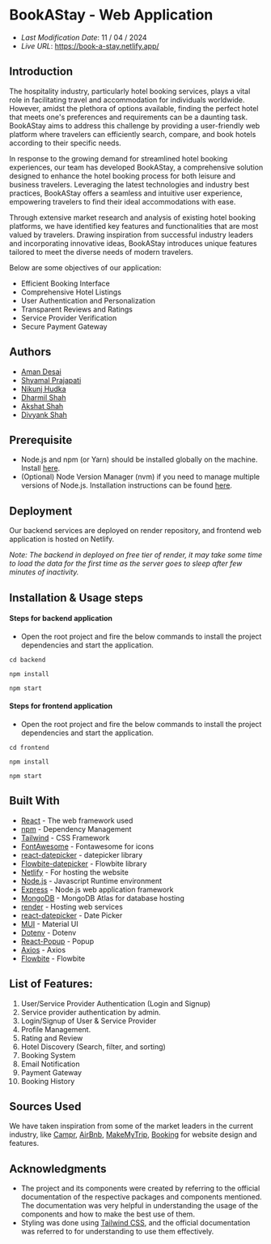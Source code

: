 # BookAStay - Web Application

- _Last Modification Date_: 11 / 04 / 2024
- _Live URL_: <https://book-a-stay.netlify.app/>

## Introduction

The hospitality industry, particularly hotel booking services, plays a vital role in facilitating travel and accommodation for individuals worldwide. However, amidst the plethora of options available, finding the perfect hotel that meets one's preferences and requirements can be a daunting task. BookAStay aims to address this challenge by providing a user-friendly web platform where travelers can efficiently search, compare, and book hotels according to their specific needs.

In response to the growing demand for streamlined hotel booking experiences, our team has developed BookAStay, a comprehensive solution designed to enhance the hotel booking process for both leisure and business travelers. Leveraging the latest technologies and industry best practices, BookAStay offers a seamless and intuitive user experience, empowering travelers to find their ideal accommodations with ease.

Through extensive market research and analysis of existing hotel booking platforms, we have identified key features and functionalities that are most valued by travelers. Drawing inspiration from successful industry leaders and incorporating innovative ideas, BookAStay introduces unique features tailored to meet the diverse needs of modern travelers.

Below are some objectives of our application:

- Efficient Booking Interface
- Comprehensive Hotel Listings
- User Authentication and Personalization
- Transparent Reviews and Ratings
- Service Provider Verification
- Secure Payment Gateway

## Authors

- [Aman Desai](amandesai@dal.ca)
- [Shyamal Prajapati](sgp@dal.ca)
- [Nikunj Hudka](nk856850@dal.ca)
- [Dharmil Shah](dharmilnshah@dal.ca)
- [Akshat Shah](akshat.shah@dal.ca)
- [Divyank Shah](dv491067@dal.ca)

## Prerequisite

- Node.js and npm (or Yarn) should be installed globally on the machine. Install [here](https://nodejs.org/en).
- (Optional) Node Version Manager (nvm) if you need to manage multiple versions of Node.js. Installation instructions can be found [here](https://github.com/nvm-sh/nvm).

## Deployment

Our backend services are deployed on render repository, and frontend web application is hosted on Netlify.

_Note: The backend in deployed on free tier of render, it may take some time to load the data for the first time as the server goes to sleep after few minutes of inactivity._

## Installation & Usage steps

#### Steps for backend application

- Open the root project and fire the below commands to install the project dependencies and start the application.

```
cd backend
```

```
npm install
```

```
npm start
```

#### Steps for frontend application

- Open the root project and fire the below commands to install the project dependencies and start the application.

```
cd frontend
```

```
npm install
```

```
npm start
```

## Built With

- [React](https://legacy.reactjs.org/docs/getting-started.html/) - The web framework used
- [npm](https://docs.npmjs.com//) - Dependency Management
- [Tailwind](https://tailwindcss.com/) - CSS Framework
- [FontAwesome](https://fontawesome.com/docs/web/use-with/react/) - Fontawesome for icons
- [react-datepicker](https://www.npmjs.com/package/react-datepicker) - datepicker library
- [Flowbite-datepicker](https://flowbite.com/docs/plugins/datepicker/) - Flowbite library
- [Netlify](https://www.netlify.com/) - For hosting the website
- [Node.js](https://nodejs.org/en) - Javascript Runtime environment
- [Express](https://expressjs.com/) - Node.js web application framework
- [MongoDB](https://www.mongodb.com/atlas/database) - MongoDB Atlas for database hosting
- [render](https://render.com/) - Hosting web services
- [react-datepicker](https://www.npmjs.com/package/react-datepicker) - Date Picker
- [MUI](https://mui.com/material-ui/) - Material UI
- [Dotenv](https://www.npmjs.com/package/dotenv) - Dotenv
- [React-Popup](https://www.npmjs.com/package/reactjs-popup) - Popup
- [Axios](https://www.npmjs.com/package/axios) - Axios
- [Flowbite](https://www.npmjs.com/package/flowbite) - Flowbite

## List of Features:

1. User/Service Provider Authentication (Login and Signup)
2. Service provider authentication by admin.
3. Login/Signup of User & Service Provider
4. Profile Management.
5. Rating and Review
6. Hotel Discovery (Search, filter, and sorting)
7. Booking System
8. Email Notification
9. Payment Gateway
10. Booking History

## Sources Used

We have taken inspiration from some of the market leaders in the current industry, like [Campr](https://campr.no/), [AirBnb](https://www.airbnb.ca/), [MakeMyTrip](https://www.makemytrip.com/), [Booking](https://www.booking.com/index.en-gb.html) for website design and features.

## Acknowledgments

- ⁠The project and its components were created by referring to the official documentation of the respective packages and components mentioned. The documentation was very helpful in understanding the usage of the components and how to make the best use of them.
- ⁠Styling was done using [Tailwind CSS](https://tailwindcss.com/docs/), and the official documentation was referred to for understanding to use them effectively.
